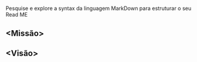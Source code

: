 # <Nome do Projeto>


Pesquise e explore a syntax da linguagem MarkDown para estruturar o seu Read ME


## <Missão>



## <Visão>



## <Valores>
